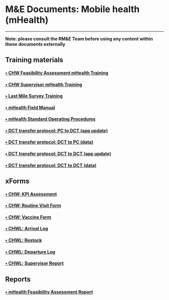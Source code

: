 M&E Documents: Mobile health (mHealth)
======================================
**************************************

**Note: please consult the RM&E Team before using any content within these documents externally**

Training materials
------------------
#### [&bull; CHW Feasibility Assessment mHealth Training](https://drive.google.com/open?id=0B2wbmjD6KZKGc1hpOW51d2J2MDg&authuser=0)
#### [&bull; CHW Supervisor mHealth Training](https://drive.google.com/open?id=0B2wbmjD6KZKGVFB2RUxNeDFIanM&authuser=0)
#### [&bull; Last Mile Survey Training](https://drive.google.com/open?id=0B2wbmjD6KZKGck1EUGtFTnktemc&authuser=0)
#### [&bull; mHealth Field Manual](https://drive.google.com/open?id=0B2wbmjD6KZKGVFlKRWVfd2ZuZlU&authuser=0)
#### [&bull; mHealth Standard Operating Procedures](https://drive.google.com/open?id=0B2wbmjD6KZKGbG9OcDlZa2d2Y3M&authuser=0)
#### [&bull; DCT transfer protocol: PC to DCT (app update)](https://drive.google.com/open?id=0BwzcZZmQ5MkFaGxEMWZ4YzFEUFU)
#### [&bull; DCT transfer protocol: DCT to PC (data)](https://drive.google.com/open?id=0BwzcZZmQ5MkFaVc4bTg1MFBPekk)
#### [&bull; DCT transfer protocol: DCT to DCT (app update)](https://drive.google.com/open?id=0BwzcZZmQ5MkFSlY3OFVmQ2N0SlU)
#### [&bull; DCT transfer protocol: DCT to DCT (data)](https://drive.google.com/open?id=0BwzcZZmQ5MkFRTFqcFdKSU4zZVE)

xForms
------
#### [&bull; CHW: KPI Assessment](https://drive.google.com/open?id=0B2wbmjD6KZKGTWU4eWtBaTdXcWs&authuser=0)
#### [&bull; CHW: Routine Visit Form](https://drive.google.com/open?id=0B2wbmjD6KZKGOVNmSF9JSXZyajA&authuser=0)
#### [&bull; CHW: Vaccine Form](https://drive.google.com/open?id=0B2wbmjD6KZKGS0FOZGNsXzVtYlk&authuser=0)
#### [&bull; CHWL: Arrival Log](https://drive.google.com/open?id=0B2wbmjD6KZKGQnphVHdWZjZYY3M&authuser=0)
#### [&bull; CHWL: Restock](https://drive.google.com/open?id=0B2wbmjD6KZKGMkRZdTEwOTFoUUE&authuser=0)
#### [&bull; CHWL: Departure Log](https://drive.google.com/open?id=0B2wbmjD6KZKGWGY3Ujc2Qi00TVE&authuser=0)
#### [&bull; CHWL: Supervisor Report](https://drive.google.com/open?id=0B2wbmjD6KZKGblJQUUdfM244dW8&authuser=0)

Reports
-------
#### [&bull; mHealth Feasibility Assessment Report](https://drive.google.com/open?id=0B2wbmjD6KZKGZUpOYTF6NmtWQzQ)
